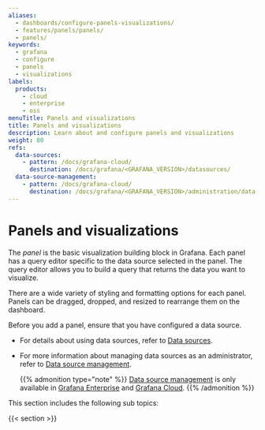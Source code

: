 ```yaml
---
aliases:
  - dashboards/configure-panels-visualizations/
  - features/panels/panels/
  - panels/
keywords:
  - grafana
  - configure
  - panels
  - visualizations
labels:
  products:
    - cloud
    - enterprise
    - oss
menuTitle: Panels and visualizations
title: Panels and visualizations
description: Learn about and configure panels and visualizations
weight: 80
refs:
  data-sources:
    - pattern: /docs/grafana-cloud/
      destination: /docs/grafana/<GRAFANA_VERSION>/datasources/
  data-source-management:
    - pattern: /docs/grafana-cloud/
      destination: /docs/grafana/<GRAFANA_VERSION>/administration/data-source-management/
---
```


# Panels and visualizations

The _panel_ is the basic visualization building block in Grafana.
Each panel has a query editor specific to the data source selected in the panel.
The query editor allows you to build a query that returns the data you want to visualize.

There are a wide variety of styling and formatting options for each panel.
Panels can be dragged, dropped, and resized to rearrange them on the dashboard.

Before you add a panel, ensure that you have configured a data source.

- For details about using data sources, refer to [Data sources](ref:data-sources).

- For more information about managing data sources as an administrator, refer to [Data source management](ref:data-source-management).

  {{% admonition type="note" %}}
  [Data source management](https://grafana.com/docs/grafana/<GRAFANA_VERSION>/administration/data-source-management/) is only available in [Grafana Enterprise](https://grafana.com/docs/grafana/<GRAFANA_VERSION>/introduction/grafana-enterprise/) and [Grafana Cloud](https://grafana.com/docs/grafana-cloud/).
  {{% /admonition %}}

This section includes the following sub topics:

{{< section >}}
